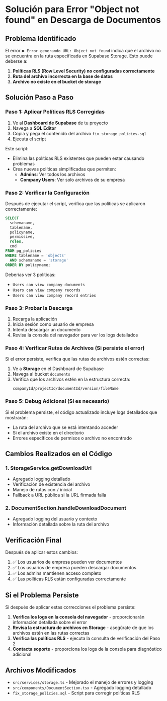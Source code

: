# Solución para Error "Object not found" en Descarga de Documentos

## Problema Identificado

El error `❌ Error generando URL: Object not found` indica que el archivo no se encuentra en la ruta especificada en Supabase Storage. Esto puede deberse a:

1. **Políticas RLS (Row Level Security) no configuradas correctamente**
2. **Ruta del archivo incorrecta en la base de datos**
3. **Archivo no existe en el bucket de storage**

## Solución Paso a Paso

### Paso 1: Aplicar Políticas RLS Corregidas

1. Ve al **Dashboard de Supabase** de tu proyecto
2. Navega a **SQL Editor**
3. Copia y pega el contenido del archivo `fix_storage_policies.sql`
4. Ejecuta el script

Este script:
- Elimina las políticas RLS existentes que pueden estar causando problemas
- Crea nuevas políticas simplificadas que permiten:
  - **Admins**: Ver todos los archivos
  - **Company Users**: Ver solo archivos de su empresa

### Paso 2: Verificar la Configuración

Después de ejecutar el script, verifica que las políticas se aplicaron correctamente:

```sql
SELECT 
  schemaname,
  tablename,
  policyname,
  permissive,
  roles,
  cmd
FROM pg_policies 
WHERE tablename = 'objects' 
  AND schemaname = 'storage'
ORDER BY policyname;
```

Deberías ver 3 políticas:
- `Users can view company documents`
- `Users can view company records` 
- `Users can view company record entries`

### Paso 3: Probar la Descarga

1. Recarga la aplicación
2. Inicia sesión como usuario de empresa
3. Intenta descargar un documento
4. Revisa la consola del navegador para ver los logs detallados

### Paso 4: Verificar Rutas de Archivos (Si persiste el error)

Si el error persiste, verifica que las rutas de archivos estén correctas:

1. Ve a **Storage** en el Dashboard de Supabase
2. Navega al bucket `documents`
3. Verifica que los archivos estén en la estructura correcta:
   ```
   companyId/projectId/documentId/version/fileName
   ```

### Paso 5: Debug Adicional (Si es necesario)

Si el problema persiste, el código actualizado incluye logs detallados que mostrarán:

- La ruta del archivo que se está intentando acceder
- Si el archivo existe en el directorio
- Errores específicos de permisos o archivo no encontrado

## Cambios Realizados en el Código

### 1. StorageService.getDownloadUrl
- Agregado logging detallado
- Verificación de existencia del archivo
- Manejo de rutas con `/` inicial
- Fallback a URL pública si la URL firmada falla

### 2. DocumentSection.handleDownloadDocument
- Agregado logging del usuario y contexto
- Información detallada sobre la ruta del archivo

## Verificación Final

Después de aplicar estos cambios:

1. ✅ Los usuarios de empresa pueden ver documentos
2. ✅ Los usuarios de empresa pueden descargar documentos
3. ✅ Los admins mantienen acceso completo
4. ✅ Las políticas RLS están configuradas correctamente

## Si el Problema Persiste

Si después de aplicar estas correcciones el problema persiste:

1. **Verifica los logs en la consola del navegador** - proporcionarán información detallada sobre el error
2. **Revisa la estructura de archivos en Storage** - asegúrate de que los archivos estén en las rutas correctas
3. **Verifica las políticas RLS** - ejecuta la consulta de verificación del Paso 2
4. **Contacta soporte** - proporciona los logs de la consola para diagnóstico adicional

## Archivos Modificados

- `src/services/storage.ts` - Mejorado el manejo de errores y logging
- `src/components/DocumentSection.tsx` - Agregado logging detallado
- `fix_storage_policies.sql` - Script para corregir políticas RLS
